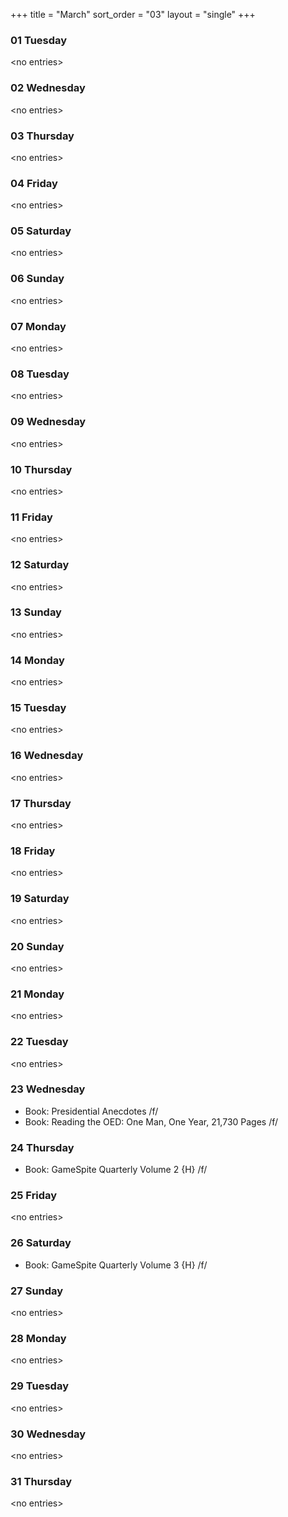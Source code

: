 +++
title = "March"
sort_order = "03"
layout = "single"
+++

### 01 Tuesday


\<no entries\>


### 02 Wednesday


\<no entries\>


### 03 Thursday


\<no entries\>


### 04 Friday


\<no entries\>


### 05 Saturday


\<no entries\>


### 06 Sunday


\<no entries\>


### 07 Monday


\<no entries\>


### 08 Tuesday


\<no entries\>


### 09 Wednesday


\<no entries\>


### 10 Thursday


\<no entries\>


### 11 Friday


\<no entries\>


### 12 Saturday


\<no entries\>


### 13 Sunday


\<no entries\>


### 14 Monday


\<no entries\>


### 15 Tuesday


\<no entries\>


### 16 Wednesday


\<no entries\>


### 17 Thursday


\<no entries\>


### 18 Friday


\<no entries\>


### 19 Saturday


\<no entries\>


### 20 Sunday


\<no entries\>


### 21 Monday


\<no entries\>


### 22 Tuesday


\<no entries\>


### 23 Wednesday


* Book: Presidential Anecdotes /f/
* Book: Reading the OED: One Man, One Year, 21,730 Pages /f/


### 24 Thursday


* Book: GameSpite Quarterly Volume 2 {H} /f/


### 25 Friday


\<no entries\>


### 26 Saturday


* Book: GameSpite Quarterly Volume 3 {H} /f/


### 27 Sunday


\<no entries\>


### 28 Monday


\<no entries\>


### 29 Tuesday


\<no entries\>


### 30 Wednesday


\<no entries\>


### 31 Thursday


\<no entries\>

